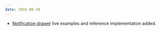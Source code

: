 ```yaml
---
date: 2016-06-30
---
```

<ul>
  <li><a href="{{site.baseurl}}/pattern-library/communication/notification-drawer/">Notification drawer</a> live examples and reference implementation added.</li>
</ul>
